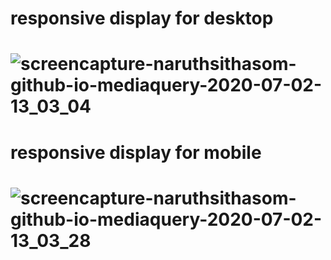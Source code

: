 # responsive display for desktop
# ![screencapture-naruthsithasom-github-io-mediaquery-2020-07-02-13_03_04](https://user-images.githubusercontent.com/25115342/86323287-c66deb80-bc66-11ea-9c80-90e71aac1569.png)
# responsive display for mobile
# ![screencapture-naruthsithasom-github-io-mediaquery-2020-07-02-13_03_28](https://user-images.githubusercontent.com/25115342/86323298-ccfc6300-bc66-11ea-88b6-09fc83d2e466.png)
